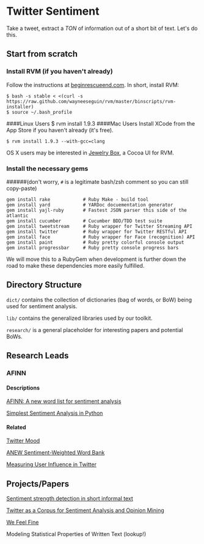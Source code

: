 Twitter Sentiment
=================
Take a tweet, extract a *TON* of information out of a short bit of text.
Let's do this.

Start from scratch
------------------
### Install RVM (if you haven't already)
Follow the instructions at [beginrescueend.com](http://beginrescueend.com/). In short, install RVM:

	$ bash -s stable < <(curl -s https://raw.github.com/wayneeseguin/rvm/master/binscripts/rvm-installer)
	$ source ~/.bash_profile

####Linux Users
	$ rvm install 1.9.3 
####Mac Users
Install XCode from the App Store if you haven't already (it's free).

	$ rvm install 1.9.3 --with-gcc=clang

OS X users may be interested in [Jewelry Box](http://unfiniti.com/software/mac/jewelrybox), a Cocoa UI for RVM.

### Install the necessary gems
######(don't worry, `#` is a legitimate bash/zsh comment so you can still copy-paste)

	gem install rake 			# Ruby Make - build tool
	gem install yard 			# YARDoc docuementation generator
	gem install yajl-ruby		# Fastest JSON parser this side of the atlantic
	gem install cucumber		# Cucumber BDD/TDD test suite
	gem install tweetstream		# Ruby wrapper for Twitter Streaming API
	gem install twitter			# Ruby wrapper for Twitter RESTful API
	gem install face			# Ruby wrapper for Face (recognition) API
	gem install paint			# Ruby pretty colorful console output
	gem install progressbar		# Ruby pretty console progress bars
	
We will move this to a RubyGem when development is further down the road to make these dependencies more easily fulfilled.

Directory Structure
-------------------
`dict/` contains the collection of dictionaries (bag of words, or BoW) being used for sentiment analysis.

`lib/` contains the generalized libraries used by our toolkit.

`research/` is a general placeholder for interesting papers and potential BoWs.
	

Research Leads
--------------
### AFINN
#### Descriptions
[AFINN: A new word list for sentiment analysis](http://fnielsen.posterous.com/afinn-a-new-word-list-for-sentiment-analysis)

[Simplest Sentiment Analysis in Python](http://fnielsen.posterous.com/simplest-sentiment-analysis-in-python-with-af)

#### Related
[Twitter Mood](http://www.ccs.neu.edu/home/amislove/twittermood/)

[ANEW Sentiment-Weighted Word Bank](http://csea.phhp.ufl.edu/media/anewmessage.html)

[Measuring User Influence in Twitter](http://an.kaist.ac.kr/~mycha/docs/icwsm2010_cha.pdf)

Projects/Papers
---------------

[Sentiment strength detection in short informal text](http://onlinelibrary.wiley.com/doi/10.1002/asi.21416/abstract)

[Twitter as a Corpus for Sentiment Analysis and Opinion Mining](http://deepthoughtinc.com/wp-content/uploads/2011/01/Twitter-as-a-Corpus-for-Sentiment-Analysis-and-Opinion-Mining.pdf)

[We Feel Fine](http://wefeelfine.org/faq.html)

Modeling Statistical Properties of Written Text (lookup!)
